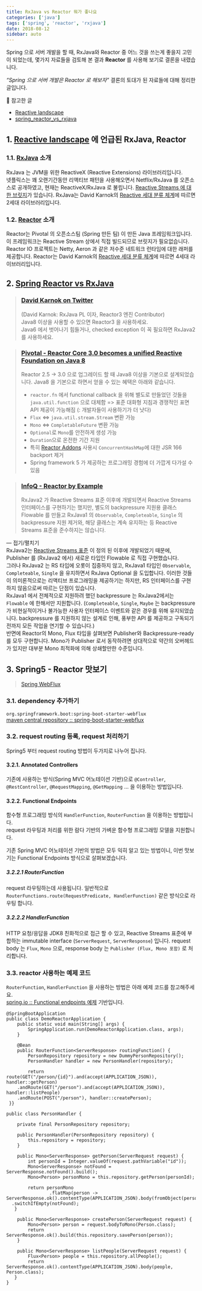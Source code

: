 ```yaml
---
title: RxJava vs Reactor 뭐가 좋나요
categories: ['java']
tags: ['spring', 'reactor', 'rxjava']
date: 2018-08-12
sidebar: auto
---
```

Spring 으로 서버 개발을 할 때, RxJava와 Reactor 중 어느 것을 쓰는게 좋을지 고민이 되었는데, 몇가지 자료들을 검토해 본 결과 **Reactor** 를 사용해 보기로 결론을 내렸습니다.

_“Spring 으로 서버 개발은 Reactor 로 해보자”_ 결론의 토대가 된 자료들에 대해 정리한 글입니다.

📝 참고한 글

*   [Reactive landscape](https://spring.io/blog/2016/06/07/notes-on-reactive-programming-part-i-the-reactive-landscape)
*   [spring_reactor_vs_rxjava](https://www.reddit.com/r/java/comments/6acxe3/spring_reactor_vs_rxjava/)

## 1. [Reactive landscape](https://spring.io/blog/2016/06/07/notes-on-reactive-programming-part-i-the-reactive-landscape) 에 언급된 RxJava, Reactor

### 1.1. [RxJava](https://github.com/ReactiveX/RxJava/wiki) 소개

RxJava 는 JVM을 위한 ReactiveX (Reactive Extensions) 라이브러리입니다.  
넷플릭스는 꽤 오랜기간동안 리액티브 패턴을 사용해오면서 Netflix/RxJava 를 오픈소스로 공개하였고, 현재는 ReactiveX/RxJava 로 불립니다. [Reactive Streams 에 대한 브릿지](https://github.com/ReactiveX/RxJavaReactiveStreams)가 있습니다. RxJava는 David Karnok의 [Reactive 세대 분류 체계](https://akarnokd.blogspot.co.uk/2016/03/operator-fusion-part-1.html)에 따르면 2세대 라이브러리입니다.

### 1.2. [Reactor](https://projectreactor.io/) 소개

Reactor는 Pivotal 의 오픈소스팀 (Spring 만든 팀) 이 만든 Java 프레임워크입니다. 이 프레임워크는 Reactive Stream 상에서 직접 빌드되므로 브릿지가 필요없습니다. Reactor IO 프로젝트는 Netty, Aeron 과 같은 저수준 네트워크 런타임에 대한 래퍼를 제공합니다. Reactor는 David Karnok의 [Reactive 세대 분류 체계](https://akarnokd.blogspot.co.uk/2016/03/operator-fusion-part-1.html)에 따르면 4세대 라이브러리입니다.

## 2. [Spring Reactor vs RxJava](https://www.reddit.com/r/java/comments/6acxe3/spring_reactor_vs_rxjava/)

> ### [David Karnok on Twitter](https://twitter.com/akarnokd/status/774590596740685824?ref_src=twsrc%5Etfw)
> 
> (David Karnok: RxJava PL 이자, Reactor3 엔진 Contributor)  
> Java8 이상을 사용할 수 있으면 Reactor3 을 사용하세요.  
> Java6 에서 벗어나기 힘들거나, checked exception 이 꼭 필요하면 RxJava2 를 사용하세요.

> ### [Pivotal - Reactor Core 3.0 becomes a unified Reactive Foundation on Java 8](https://spring.io/blog/2016/03/11/reactor-core-3-0-becomes-a-unified-reactive-foundation-on-java-8)
> 
> Reactor 2.5 -> 3.0 으로 업그레이드 할 때 Java8 이상을 기본으로 설계되었습니다. Java8 을 기본으로 하면서 얻을 수 있는 혜택은 아래와 같습니다.
> 
> *   `reactor.fn` 에서 functional callback 을 위해 별도로 만들었던 것들을 `java.util.function` 으로 대체함 => 표준 대화형 지침과 경쟁적인 표면 API 제공이 가능해짐 (: 개발자들이 사용하기가 더 낫다)
> *   `Flux` <=> `java.util.stream.Stream` 변환 가능
> *   `Mono` <=> `CompletableFuture` 변환 가능
> *   `Optional`로 `Mono`를 안전하게 생성 가능
> *   `Duration`으로 온전한 기간 지원
> *   특히 [Reactor Addons](https://github.com/reactor/reactor-addons) 사용시 `ConcurrentHashMap`에 대한 JSR 166 backport 제거
> *   Spring framework 5 가 제공하는 프로그래밍 경험에 더 가깝게 다가설 수 있음

> ### [InfoQ - Reactor by Example](https://www.infoq.com/articles/reactor-by-example)
> 
> RxJava2 가 Reactive Streams 표준 이후에 개발되면서 Reactive Streams 인터페이스를 구현하기는 했지만, 별도의 backpressure 지원용 클래스 Flowable 를 만들고 RxJava1 의 `Observable`, `Completeable`, `Single` 의 backpressure 지원 제거와, 해당 클래스는 계속 유지하는 등 Reactive Streams 표준을 준수하지는 않습니다.

— 접기/펼치기  
RxJava2는 [Reactive Streams 표준](http://www.reactive-streams.org/) 이 정의 된 이후에 개발되었기 때문에, Publisher 를 (RxJava2 에서) 새로운 타입인 Flowable 로 직접 구현했습니다.  
그러나 RxJava2 는 RS 타입에 오롯이 집중하지 않고, RxJava1 타입인 `Observable`, `Completeable`, `Single` 을 유지하면서 RxJava Optional 을 도입합니다. 이러한 것들이 의미론적으로는 리액티브 프로그래밍을 제공하기는 하지만, RS 인터페이스를 구현하지 않음으로써 따르는 단점이 있습니다.  
RxJava1 에서 전체적으로 지원하려 했던 backpressure 는 RxJava2에서는 `Flowable` 에 한해서만 지원합니다. (`Completeable`, `Single`, `Maybe` 는 backpressure 가 비현실적이거나 불가능한 사용자 인터페이스 이벤트와 같은 경우를 위해 유지되었습니다. backpressure 를 지원하지 않는 설계로 인해, 풍부한 API 를 제공하고 구독되기 전까지 모든 작업을 연기할 수 있습니다.)  
반면에 Reactor의 Mono, Flux 타입을 살펴보면 Publisher와 Backpressure-ready를 모두 구현합니다. Mono가 Publisher 로서 동작하려면 상대적으로 약간의 오버헤드가 있지만 대부분 Mono 최적화에 의해 상쇄할만한 수준입니다.

## 3. Spring5 - Reactor 맛보기

> [Spring WebFlux](https://docs.spring.io/spring/docs/current/spring-framework-reference/web-reactive.html#webflux)

### 3.1. dependency 추가하기

`org.springframework.boot:spring-boot-starter-webflux`  
[maven central repository :: spring-boot-starter-webflux](https://mvnrepository.com/artifact/org.springframework.boot/spring-boot-starter-webflux/2.0.4.RELEASE)

### 3.2. request routing 등록, request 처리하기

Spring5 부터 request routing 방법이 두가지로 나누어 집니다.

#### 3.2.1. Annotated Controllers

기존에 사용하는 방식(Spring MVC 어노테이션 기반)으로 `@Controller`, `@RestController`, `@RequestMapping`, `@GetMapping` … 을 이용하는 방법입니다.

#### 3.2.2. Functional Endpoints

함수형 프로그래밍 방식의 `HandlerFunction`, `RouterFunction` 을 이용하는 방법입니다.  
request 라우팅과 처리를 위한 람다 기반의 가벼운 함수형 프로그래밍 모델을 지원합니다.

기존 Spring MVC 어노테이션 기반의 방법은 모두 익히 알고 있는 방법이니, 이번 맛보기는 Functional Endpoints 방식으로 살펴보겠습니다.

##### 3.2.2.1 RouterFunction

request 라우팅하는데 사용됩니다. 일반적으로 `RouterFunctions.route(RequestPredicate, HandlerFunction)` 같은 방식으로 라우팅 합니다.

##### 3.2.2.2 HandlerFunction

HTTP 요청/응답을 JDK8 친화적으로 접근 할 수 있고, Reactive Streams 표준에 부합하는 immutable interface (`ServerRequest`, `ServerResponse`) 입니다. request body 는 `Flux`, `Mono` 으로, response body 는 `Publisher (Flux, Mono 포함)` 로 처리합니다.

### 3.3. reactor 사용하는 예제 코드

`RouterFunction`, `HandlerFunction` 을 사용하는 방법은 아래 예제 코드를 참고해주세요.  
[spring.io :: Functional endpoints 예제](https://spring.io/blog/2016/09/22/new-in-spring-5-functional-web-framework) 기반입니다.

    @SpringBootApplication  
    public class DemoReactorApplication {  
        public static void main(String[] args) {  
            SpringApplication.run(DemoReactorApplication.class, args);  
        }

        @Bean  
        public RouterFunction<ServerResponse> routingFunction() {  
            PersonRepository repository = new DummyPersonRepository();  
            PersonHandler handler = new PersonHandler(repository);  

            return route(GET("/person/{id}").and(accept(APPLICATION_JSON)), handler::getPerson)  
        .andRoute(GET("/person").and(accept(APPLICATION_JSON)), handler::listPeople)  
        .andRoute(POST("/person"), handler::createPerson);  
     }}

    public class PersonHandler {  

        private final PersonRepository repository;  

        public PersonHandler(PersonRepository repository) {  
            this.repository = repository;  
        }

        public Mono<ServerResponse> getPerson(ServerRequest request) {  
            int personId = Integer.valueOf(request.pathVariable("id"));  
            Mono<ServerResponse> notFound = ServerResponse.notFound().build();  
            Mono<Person> personMono = this.repository.getPerson(personId);  

            return personMono  
                    .flatMap(person -> ServerResponse.ok().contentType(APPLICATION_JSON).body(fromObject(person)))  
      .switchIfEmpty(notFound);  
       }  

        public Mono<ServerResponse> createPerson(ServerRequest request) {  
            Mono<Person> person = request.bodyToMono(Person.class);  
            return ServerResponse.ok().build(this.repository.savePerson(person));  
        }  

        public Mono<ServerResponse> listPeople(ServerRequest request) {  
            Flux<Person> people = this.repository.allPeople();  
            return ServerResponse.ok().contentType(APPLICATION_JSON).body(people, Person.class);  
       }  
    }